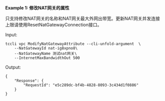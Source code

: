 **Example 1: 修改NAT网关的属性**

只支持修改NAT网关的名称和NAT网关最大外网出带宽。更新NAT网关并发连接上限请使用ResetNatGatewayConnection接口。

Input: 

```
tccli vpc ModifyNatGatewayAttribute --cli-unfold-argument  \
    --NatGatewayId nat-ig8xpno8\
    --NatGatewayName 测试nat网关\
    --InternetMaxBandwidthOut 500
```

Output: 
```
{
    "Response": {
        "RequestId": "e5c289dc-bf4b-4828-8093-3c434d1f0886"
    }
}
```

